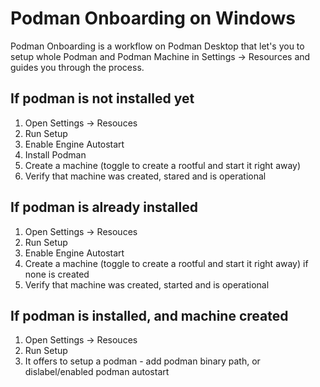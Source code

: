 # Podman Onboarding on Windows

Podman Onboarding is a workflow on Podman Desktop that let's you to setup whole Podman and Podman Machine in Settings -> Resources and guides you through the process.

## If podman is not installed yet
1. Open Settings -> Resouces
2. Run Setup
3. Enable Engine Autostart
4. Install Podman
5. Create a machine (toggle to create a rootful and start it right away)
6. Verify that machine was created, stared and is operational

## If podman is already installed
1. Open Settings -> Resouces
2. Run Setup
3. Enable Engine Autostart
4. Create a machine (toggle to create a rootful and start it right away) if none is created
5. Verify that machine was created, started and is operational

## If podman is installed, and machine created 
1. Open Settings -> Resouces
2. Run Setup
3. It offers to setup a podman - add podman binary path, or dislabel/enabled podman autostart